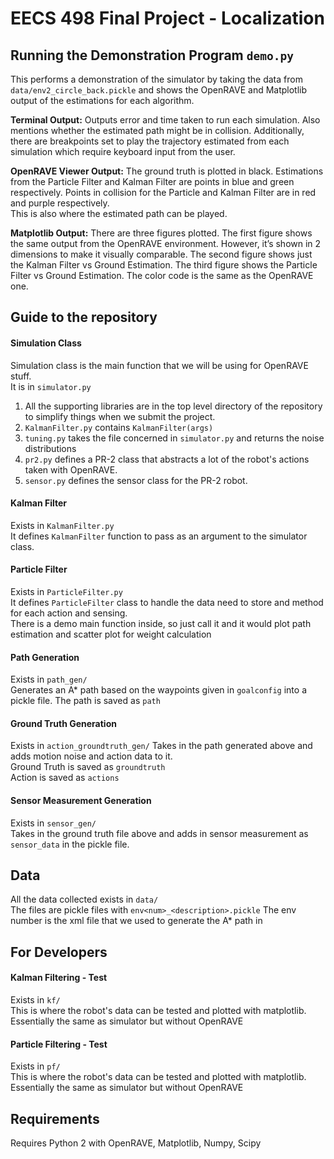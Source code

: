 # EECS 498 Final Project - Localization

## Running the Demonstration Program `demo.py`
This performs a demonstration of the simulator by taking the data from `data/env2_circle_back.pickle` and shows the OpenRAVE and Matplotlib output of the estimations for each algorithm.

**Terminal Output:** Outputs error and time taken to run each simulation. Also mentions whether the estimated path might be in collision. Additionally, there are breakpoints set to play the trajectory estimated from each simulation which require keyboard input from the user.    

**OpenRAVE Viewer Output:** The ground truth is plotted in black. Estimations from the Particle Filter and Kalman Filter are points in blue and green respectively. Points in collision for the Particle and Kalman Filter are in red and purple respectively.   
This is also where the estimated path can be played.  

**Matplotlib Output:** There are three figures plotted. The first figure shows the same output from the OpenRAVE environment. However, it’s shown in 2 dimensions to make it visually comparable. The second figure shows just the Kalman Filter vs Ground Estimation. The third figure shows the Particle Filter vs Ground Estimation.      The color code is the same as the OpenRAVE one.    

## Guide to the repository

#### Simulation Class
Simulation class is the main function that we will be using for OpenRAVE stuff. <br>
It is in `simulator.py`
1. All the supporting libraries are in the top level directory of the repository to simplify things when we submit the project.
2. `KalmanFilter.py` contains `KalmanFilter(args)` 
3. `tuning.py` takes the file concerned in `simulator.py` and returns the noise distributions
4. `pr2.py` defines a PR-2 class that abstracts a lot of the robot's actions taken with OpenRAVE.
5. `sensor.py` defines the sensor class for the PR-2 robot.

#### Kalman Filter
Exists in `KalmanFilter.py` <br>
It defines `KalmanFilter` function to pass as an argument to the simulator class.

#### Particle Filter
Exists in `ParticleFilter.py`<br>
It defines `ParticleFilter` class to handle the data need to store and method for each action and sensing.<br>
There is a demo main function inside, so just call it and it would plot path estimation and scatter plot for weight calculation

#### Path Generation
Exists in `path_gen/` <br>
Generates an A\* path based on the waypoints given in `goalconfig` into a pickle file.
The path is saved as `path` <br>

#### Ground Truth Generation
Exists in `action_groundtruth_gen/`
Takes in the path generated above and adds motion noise and action data to it. <br>
Ground Truth is saved as `groundtruth` <br>
Action is saved as `actions`

#### Sensor Measurement Generation
Exists in `sensor_gen/` <br>
Takes in the ground truth file above and adds in sensor measurement as `sensor_data` in the pickle file.

## Data
All the data collected exists in `data/` <br>
The files are pickle files with `env<num>_<description>.pickle` The env number is the xml file that we used to generate the A\* path in

## For Developers

#### Kalman Filtering - Test
Exists in `kf/` <br>
This is where the robot's data can be tested and plotted with matplotlib. Essentially the same as simulator but without OpenRAVE

#### Particle Filtering - Test
Exists in `pf/` <br>
This is where the robot's data can be tested and plotted with matplotlib. Essentially the same as simulator but without OpenRAVE

## Requirements
Requires Python 2 with OpenRAVE, Matplotlib, Numpy, Scipy
